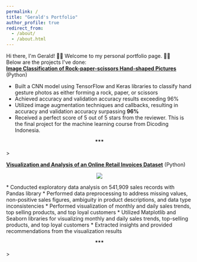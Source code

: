 ```yaml
---
permalink: /
title: "Gerald's Portfolio"
author_profile: true
redirect_from: 
  - /about/
  - /about.html
---
```

Hi there, I'm Gerald! 👋🏻 Welcome to my personal portfolio page. 🙏🏻  
Below are the projects I've done:  
[**Image Classification of Rock-paper-scissors Hand-shaped Pictures**](https://geraldsimanullang.github.io/portfolio/portfolio-2-Image-classification-of-rock-paper-scissors-hand-shaped-pictures/) (Python)
* Built a CNN model using TensorFlow and Keras libraries to classify hand gesture photos as either forming a rock, paper, or scissors
* Achieved accuracy and validation accuracy results exceeding 96%
* Utilized image augmentation techniques and callbacks, resulting in accuracy and validation accuracy surpassing **96%**
* Received a perfect score of 5 out of 5 stars from the reviewer. This is the final project for the machine learning course from Dicoding Indonesia.
<p align="center"><b>***</b></p>> <br/>

[**Visualization and Analysis of an Online Retail Invoices Dataset**](https://geraldsimanullang.github.io/portfolio/portfolio-1-Visualization-and-Analysis-of-an-Online-Retail-Invoices-Dataset/) (Python)
<p align="center">
  <img src="https://github.com/geraldsimanullang/Bengaluru-House-Price-Prediction/assets/154493278/c0bb8eec-3c71-4f27-a557-2910b8255b52">
</p>
* Conducted exploratory data analysis on 541,909 sales records with Pandas library
* Performed data preprocessing to address missing values, non-positive sales figures, ambiguity in product descriptions, and data type inconsistencies
* Performed visualization of monthly and daily sales trends, top selling products, and top loyal customers
* Utilized Matplotlib and Seaborn libraries for visualizing monthly and daily sales trends, top-selling products, and top loyal customers
* Extracted insights and provided recommendations from the visualization results
<p align="center"><b>***</b></p>>
